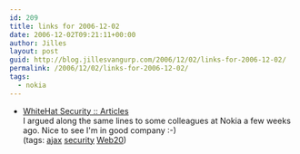```yaml
---
id: 209
title: links for 2006-12-02
date: 2006-12-02T09:21:11+00:00
author: Jilles
layout: post
guid: http://blog.jillesvangurp.com/2006/12/02/links-for-2006-12-02/
permalink: /2006/12/02/links-for-2006-12-02/
tags:
  - nokia
---
```

<ul class="delicious">
	<li>
		<div class="delicious-link"><a href="http://www.whitehatsec.com/home/resources/articles/files/myth_busting_ajax_insecurity.html">WhiteHat Security :: Articles</a></div>
		<div class="delicious-extended">I argued along the same lines to some colleagues at Nokia a few weeks ago. Nice to see I'm in good company :-)</div>
		<div class="delicious-tags">(tags: <a href="http://del.icio.us/jillesvangurp/ajax">ajax</a> <a href="http://del.icio.us/jillesvangurp/security">security</a> <a href="http://del.icio.us/jillesvangurp/Web20">Web20</a>)</div>
	</li>
</ul>

